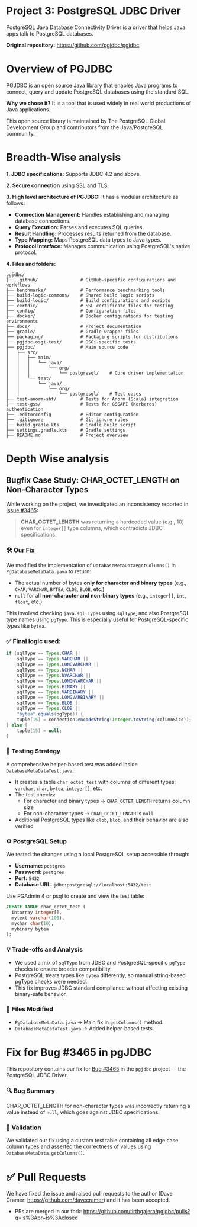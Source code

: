# Project 3: PostgreSQL JDBC Driver
PostgreSQL Java Database Connectivity Driver is a driver that helps Java apps talk to PostgreSQL databases.

**Original repository:** https://github.com/pgjdbc/pgjdbc

# Overview of PGJDBC
PGJDBC is an open source Java library that enables Java programs to connect, query and update PostgreSQL databases using the standard SQL.

**Why we chose it?**
It is a tool that is used widely in real world productions of Java applications.

This open source library is maintained by The PostgreSQL Global Development Group and contributors from the Java/PostgreSQL community.

# Breadth-Wise analysis
**1. JDBC specifications:** Supports JDBC 4.2 and above.

**2. Secure connection** using SSL and TLS.

**3. High level architecture of PGJDBC:** It has a modular architecture as follows:
- **Connection Management:** Handles establishing and managing database connections.
- **Query Execution:** Parses and executes SQL queries.
- **Result Handling:** Processes results returned from the database.
- **Type Mapping:** Maps PostgreSQL data types to Java types.
- **Protocol Interface:** Manages communication using PostgreSQL's native protocol.

**4. Files and folders:**
```plaintext
pgjdbc/
├── .github/                # GitHub-specific configurations and workflows
├── benchmarks/             # Performance benchmarking tools
├── build-logic-commons/    # Shared build logic scripts
├── build-logic/            # Build configurations and scripts
├── certdir/                # SSL certificate files for testing
├── config/                 # Configuration files
├── docker/                 # Docker configurations for testing environments
├── docs/                   # Project documentation
├── gradle/                 # Gradle wrapper files
├── packaging/              # Packaging scripts for distributions
├── pgjdbc-osgi-test/       # OSGi-specific tests
├── pgjdbc/                 # Main source code
│   ├── src/
│   │   ├── main/
│   │   │   └── java/
│   │   │       └── org/
│   │   │           └── postgresql/    # Core driver implementation
│   │   └── test/
│   │       └── java/
│   │           └── org/
│   │               └── postgresql/    # Test cases
├── test-anorm-sbt/         # Tests for Anorm (Scala) integration
├── test-gss/               # Tests for GSSAPI (Kerberos) authentication
├── .editorconfig           # Editor configuration
├── .gitignore              # Git ignore rules
├── build.gradle.kts        # Gradle build script
├── settings.gradle.kts     # Gradle settings
├── README.md               # Project overview
```

# Depth Wise analysis
## Bugfix Case Study: CHAR_OCTET_LENGTH on Non-Character Types

While working on the project, we investigated an inconsistency reported in [Issue #3465](https://github.com/pgjdbc/pgjdbc/issues/3465):

> **CHAR_OCTET_LENGTH** was returning a hardcoded value (e.g., 10) even for `integer[]` type columns, which contradicts JDBC specifications.

### 🛠️ Our Fix
We modified the implementation of `DatabaseMetaData#getColumns()` in `PgDatabaseMetaData.java` to return:
- The actual number of bytes **only for character and binary types** (e.g., `CHAR`, `VARCHAR`, `BYTEA`, `CLOB`, `BLOB`, etc.)
- `null` for all **non-character and non-binary types** (e.g., `integer[]`, `int`, `float`, etc.)

This involved checking `java.sql.Types` using `sqlType`, and also PostgreSQL type names using `pgType`. This is especially useful for PostgreSQL-specific types like `bytea`.

### ✅ Final logic used:
```java
if (sqlType == Types.CHAR ||
    sqlType == Types.VARCHAR ||
    sqlType == Types.LONGVARCHAR ||
    sqlType == Types.NCHAR ||
    sqlType == Types.NVARCHAR ||
    sqlType == Types.LONGNVARCHAR ||
    sqlType == Types.BINARY ||
    sqlType == Types.VARBINARY ||
    sqlType == Types.LONGVARBINARY ||
    sqlType == Types.BLOB ||
    sqlType == Types.CLOB ||
    "bytea".equals(pgType)) {
    tuple[15] = connection.encodeString(Integer.toString(columnSize));
} else {
    tuple[15] = null;
}
```

### 🧪 Testing Strategy
A comprehensive helper-based test was added inside `DatabaseMetaDataTest.java`:
- It creates a table `char_octet_test` with columns of different types: `varchar`, `char`, `bytea`, `integer[]`, etc.
- The test checks:
    - For character and binary types → `CHAR_OCTET_LENGTH` returns column size
    - For non-character types → `CHAR_OCTET_LENGTH` is `null`
- Additional PostgreSQL types like `clob`, `blob`, and their behavior are also verified

### ⚙️ PostgreSQL Setup
We tested the changes using a local PostgreSQL setup accessible through:
- **Username:** `postgres`
- **Password:** `postgres`
- **Port:** `5432`
- **Database URL:** `jdbc:postgresql://localhost:5432/test`

Use PGAdmin 4 or psql to create and view the test table:
```sql
CREATE TABLE char_octet_test (
  intarray integer[],
  mytext varchar(100),
  mychar char(10),
  mybinary bytea
);
```

### 💡 Trade-offs and Analysis
- We used a mix of `sqlType` from JDBC and PostgreSQL-specific `pgType` checks to ensure broader compatibility.
- PostgreSQL treats types like `bytea` differently, so manual string-based pgType checks were needed.
- This fix improves JDBC standard compliance without affecting existing binary-safe behavior.

### 📂 Files Modified
- `PgDatabaseMetaData.java` → Main fix in `getColumns()` method.
- `DatabaseMetaDataTest.java` → Added helper-based tests.

# Fix for Bug #3465 in pgJDBC
This repository contains our fix for [Bug #3465](https://github.com/pgjdbc/pgjdbc/issues/3465) in the `pgjdbc` project — the PostgreSQL JDBC Driver.

### 🔍 Bug Summary
CHAR_OCTET_LENGTH for non-character types was incorrectly returning a value instead of `null`, which goes against JDBC specifications.

### 🧪 Validation
We validated our fix using a custom test table containing all edge case column types and asserted the correctness of values using `DatabaseMetaData.getColumns()`.

# ✅ Pull Requests
We have fixed the issue and raised pull requests to the author (Dave Cramer: https://github.com/davecramer) and it has been accepted.
- PRs are merged in our fork: https://github.com/tirthgajera/pgjdbc/pulls?q=is%3Apr+is%3Aclosed
